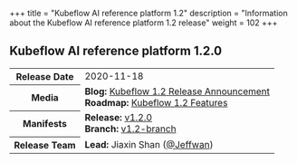 +++
title = "Kubeflow AI reference platform 1.2"
description = "Information about the Kubeflow AI reference platform 1.2 release"
weight = 102
+++

## Kubeflow AI reference platform 1.2.0

<div class="table-responsive">
<table class="table table-bordered">
  <tbody>
    <tr>
      <th class="table-light">Release Date</th>
      <td>
        2020-11-18
      </td>
    </tr>
    <tr>
      <th class="table-light">Media</th>
      <td>
        <b>Blog:</b> 
          <a href="https://blog.kubeflow.org/release/official/2020/11/18/kubeflow-1.2-blog-post.html">Kubeflow 1.2 Release Announcement</a>
        <br>
        <b>Roadmap:</b>
          <a href="https://github.com/kubeflow/kubeflow/blob/master/ROADMAP.md#kubeflow-12-features-release-date-november-2020">Kubeflow 1.2 Features</a>
      </td>
    </tr>
    <tr>
      <th class="table-light">Manifests</th>
      <td>
        <b>Release:</b> 
          <a href="https://github.com/kubeflow/manifests/releases/tag/v1.2.0">v1.2.0</a>
        <br>
        <b>Branch:</b>
          <a href="https://github.com/kubeflow/manifests/tree/v1.2-branch">v1.2-branch</a>
      </td>
    </tr>
    <tr>
      <th class="table-light">Release Team</th>
      <td>
        <b>Lead:</b> Jiaxin Shan (<a href="https://github.com/Jeffwan">@Jeffwan</a>)
      </td>
    </tr>
  </tbody>
</table>
</div>
